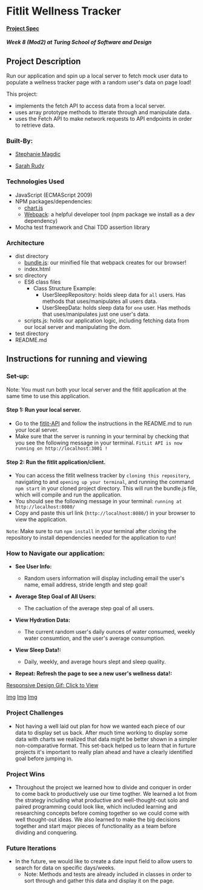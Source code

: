 # Fitlit Wellness Tracker

#### [Project Spec](https://frontend.turing.edu/projects/fitlit.html)

##### Week 8 (Mod2) at Turing School of Software and Design

## Project Description

Run our application and spin up a local server to fetch mock user data to populate a wellness tracker page with a random user's data on page load! 

This project:
  - implements the fetch API to access data from a local server.
  - uses array prototype methods to itterate through and manipulate data.
  - uses the Fetch API to make network requests to API endpoints in order to retrieve data.
 
### Built-By:

* [Stephanie Magdic](https://github.com/stephaniemagdic)

* [Sarah Rudy](https://github.com/sarahrudy)


### Technologies Used 

* JavaScript (ECMAScript 2009)
* NPM packages/dependencies: 
  * [chart.js](https://www.chartjs.org/)
  * [Webpack](https://www.npmjs.com/package/webpack): a helpful developer tool (npm package we install as a dev dependency)
* Mocha test framework and Chai TDD assertion library

### Architecture

* dist directory
  * [bundle.js](https://www.simplethread.com/javascript-modules-and-code-bundling-explained/): our minified file that webpack creates for our browser!
  * index.html 
* src directory
  * ES6 class files
    * Class Structure Example:
      * UserSleepRepository: holds sleep data for `all` users. Has methods that uses/manipulates all users data. 
      * UserSleepData: holds sleep data for `one` user. Has methods that uses/manipulates just one user's data.  
  * scripts.js: holds our application logic, including fetching data from our local server and manipulating the dom.
* test directory
* README.md

## Instructions for running and viewing

### Set-up:

Note: You must run both your local server and the fitlit application at the same time to use this application.

#### Step 1: Run your local server.
  * Go to the [fitlit-API](https://github.com/turingschool-examples/fitlit-api) and follow the instructions in the README.md to run your local server.
  * Make sure that the server is running in your terminal by checking that you see the following message in your terminal. `FitLit API is now running on http://localhost:3001 !`
#### Step 2: Run the fitlit application/client.
  * You can access the fitlit wellness tracker by `cloning this repository`, navigating to and `opening up your terminal`, and running the command `npm start` in your cloned project directory. This will run the bundle.js file, which will compile and run the application.
  * You should see the following message in your terminal: `running at http://localhost:8080/`
  * Copy and paste this url link (`http://localhost:8080/`) in your browser to view the application. 
  
`Note`: Make sure to run `npm install` in your terminal after cloning the repository to install dependencies needed for the application to run!

### How to Navigate our application:  
  
* **See User Info:**  
  * Random users information will display including email the user's name, email address, stride length and step goal!

* **Average Step Goal of All Users:**  
  * The cacluation of the average step goal of all users.

* **View Hydration Data:** 
  * The current random user's daily ounces of water consumed, weekly water consumtion, and the user's average consumption.

* **View Sleep Data!:**  
  * Daily, weekly, and average hours slept and sleep quality.

* **Repeat: Refresh the page to see a new user's wellness data!:**  

[Responsive Design Gif: Click to View](https://i.ibb.co/DzZs9hd/short.gif) 

[Img](https://i.ibb.co/VHpwbty/Screen-Shot-2021-07-20-at-2-57-49-PM.png)
[Img](https://i.ibb.co/JHK42cj/Screen-Shot-2021-07-20-at-2-57-36-PM.png)
[Img](https://i.ibb.co/XFVmjMW/Screen-Shot-2021-07-20-at-2-57-01-PM.png)

### Project Challenges 
 * Not having a well laid out plan for how we wanted each piece of our data to display set us back. After much time working to display some data with charts we realized that data might be better shown in a simpler non-comparative format. This set-back helped us to learn that in furture projects it's important to really plan ahead and have a clearly identified goal before jumping in.
 
### Project Wins
 * Throughout the project we learned how to divide and conquer in order to come back to productively use our time togther. We learned a lot from the strategy including what productive and well-thought-out solo and paired programming could look like, which included learning and researching concepts before coming together so we could come with well thought-out ideas. We also learned to make the big decisions together and start major pieces of functionality as a team before dividing and conquering.

### Future Iterations
  * In the future, we would like to create a date input field to allow users to search for data on specific days/weeks.
    * Note: Methods and tests are already included in classes in order to sort through and gather this data and display it on the page.
